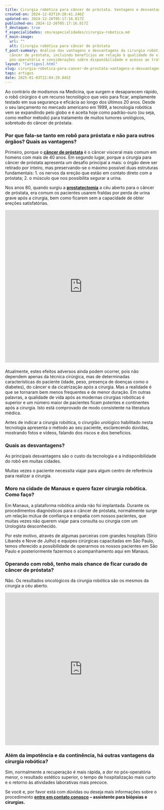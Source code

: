 ```yaml
---
title: Cirurgia robótica para câncer de próstata. Vantagens e desvantagens?
created-on: 2024-12-02T19:20:41.246Z
updated-on: 2024-12-26T05:17:16.017Z
published-on: 2024-12-26T05:17:16.017Z
f_destaque: true
f_especialidades: cms/especialidades/cirurgia-robotica.md
f_main-image:
  url: ""
  alt: Cirurgia robótica para câncer de próstata
f_post-summary: Análise das vantagens e desvantagens da cirurgia robótica para
  câncer de próstata, incluindo benefícios em relação à qualidade de vida
  pós-operatória e considerações sobre disponibilidade e acesso ao tratamento.
layout: "[artigos].html"
slug: cirurgia-robotica-para-cancer-de-prostata-vantagens-e-desvantagens
tags: artigos
date: 2025-01-03T22:04:29.845Z
---
```

Ao contrário de modismos na Medicina, que surgem e desaparecem rápido, o robô cirúrgico é um recurso tecnológico que veio para ficar, amplamente testado em sua segurança e eficácia ao longo dos últimos 20 anos. Desde o seu lançamento no mercado americano em 1999, a tecnologia robótica vem se expandindo pelo globo e é aceita hoje como padrão-ouro (ou seja, como melhor método) para tratamento de muitos tumores urológicos, sobretudo do câncer de próstata.

### Por que fala-se tanto em robô para próstata e não para outros órgãos? Quais as vantagens?

Primeiro, porque o **[câncer de próstata](https://uroconsult.com.br/artigos/cancer-de-prostata-a-importancia-do-diagnostico-precoce/)** é o câncer visceral mais comum em homens com mais de 40 anos. Em segundo lugar, porque a cirurgia para câncer de próstata apresenta um desafio principal a mais: o órgão deve ser retirado por inteiro, mas preservando-se o máximo possível duas estruturas fundamentais: 1. os nervos da ereção que estão em contato direto com a próstata; 2. o músculo que nos possibilita segurar a urina.

Nos anos 80, quando surgiu a **[prostatectomia](https://uroconsult.com.br/artigos/os-5-objetivos-da-prostatectomia-para-cancer-de-prostata/)** a céu aberto para o câncer de próstata, era comum os pacientes usarem fraldas por perda de urina grave após a cirurgia, bem como ficarem sem a capacidade de obter ereções satisfatórias. <div style="text-align: center; margin-bottom: 20px;">

  <iframe
    width="100%"
    height="500"
    src="https://www.youtube.com/embed/DKwedb3Vbi8"
    title="<!--StartFragment-->Dinâmica de uma cirurgia robótica para câncer de próstata<!--EndFragment-->"
    frameborder="0"
    allow="accelerometer; autoplay; clipboard-write; encrypted-media; gyroscope; picture-in-picture; web-share"
    referrerpolicy="strict-origin-when-cross-origin"
    allowfullscreen
    id="responsive-video"
    style="max-width: 800px; margin: 0 auto; display: block;"
  ></iframe>
  <script>
    function adjustIframeHeight() {
      var iframe = document.getElementById('responsive-video');
      if (window.innerWidth < 768) {
        iframe.style.height = '300px'; // Altura para celular
      } else {
        iframe.style.height = '500px'; // Altura para desktop
      }
    }  </script>
</div>

Atualmente, estes efeitos adversos ainda podem ocorrer, pois não dependem apenas da técnica cirúrgica, mas de determinadas características do paciente (idade, peso, presença de doenças como o diabetes), do câncer e da cicatrização após a cirurgia. Mas a realidade é que se tornaram bem menos frequentes e de menor duração. Em outras palavras, a qualidade de vida após as modernas cirurgias robóticas é superior e um número maior de pacientes ficam potentes e continentes após a cirurgia. Isto está comprovado de modo consistente na literatura médica.

Antes de indicar a cirurgia robótica, o cirurgião urológico habilitado nesta tecnologia apresenta o método ao seu paciente, esclarecendo dúvidas, mostrando fotos e vídeos, falando dos riscos e dos benefícios.

### Quais as desvantagens?

As principais desvantagens são o custo da tecnologia e a indisponibilidade do robô em muitas cidades.

Muitas vezes o paciente necessita viajar para algum centro de referência para realizar a cirurgia.

### Moro na cidade de Manaus e quero fazer cirurgia robótica. Como faço?

Em Manaus, a plataforma robótica ainda não foi implantada. Durante os procedimentos diagnósticos para o câncer de próstata, normalmente surge um relação mútua de confiança e empatia com nossos pacientes, que muitas vezes não querem viajar para consulta ou cirurgia com um Urologista desconhecido.

Por este motivo, através de algumas parceiras com grandes hospitais (Sírio Libanês e Nove de Julho) e equipes cirúrgicas capacitadas em São Paulo, temos oferecido a possibilidade de operarmos os nossos pacientes em São Paulo e posteriormente fazermos o acompanhamento aqui em Manaus.

### Operando com robô, tenho mais chance de ficar curado de câncer de próstata?

Não. Os resultados oncológicos da cirurgia robótica são os mesmos da cirurgia a céu aberto.<div style="text-align: center; margin-bottom: 20px;">

  <iframe
    width="100%"
    height="500"
    src="https://www.youtube.com/embed/A6ADx4_Z3Ok"
    title="Braços do robô cirúrgico de ação"
    frameborder="0"
    allow="accelerometer; autoplay; clipboard-write; encrypted-media; gyroscope; picture-in-picture; web-share"
    referrerpolicy="strict-origin-when-cross-origin"
    allowfullscreen
    id="responsive-video"
    style="max-width: 800px; margin: 0 auto; display: block;"
  ></iframe>
  <script>
    function adjustIframeHeight() {
      var iframe = document.getElementById('responsive-video');
      if (window.innerWidth < 768) {
        iframe.style.height = '300px'; // Altura para celular
      } else {
        iframe.style.height = '500px'; // Altura para desktop
      }
    }  </script>
</div>

### Além da impotência e da continência, há outras vantagens da cirurgia robótica?

Sim, normalmente a recuperação é mais rápida, a dor no pós-operatória menor, o resultado estético superior, o tempo de hospitalização mais curto e o retorno às atividades laborativas mais precoce.

Se você e, por favor está com dúvidas ou deseja mais informações sobre o procedimento **[entre em contato conosco](https://api.whatsapp.com/send?phone=5592982252490)** **– assistente para biópsias e cirurgias.**